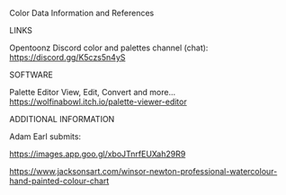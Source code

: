 Color Data Information and References

LINKS

Opentoonz Discord color and palettes channel (chat):  https://discord.gg/K5czs5n4yS

SOFTWARE

Palette Editor
View, Edit, Convert and more...
https://wolfinabowl.itch.io/palette-viewer-editor


ADDITIONAL INFORMATION

Adam Earl submits:

https://images.app.goo.gl/xboJTnrfEUXah29R9

https://www.jacksonsart.com/winsor-newton-professional-watercolour-hand-painted-colour-chart

